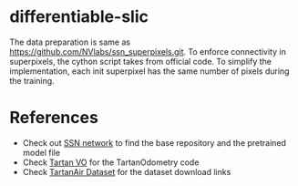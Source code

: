 # differentiable-slic

The data preparation is same as https://github.com/NVlabs/ssn_superpixels.git.
To enforce connectivity in superpixels, the cython script takes from official code.
To simplify the implementation, each init superpixel has the same number of pixels during the training.


# References
- Check out  [SSN network](https://github.com/CYang0515/pytorch_ssn) to find the base repository and the pretrained model file
- Check [Tartan VO](https://github.com/castacks/tartanvo/blob/main/Datasets/tartanTrajFlowDataset.py) for the TartanOdometry code
- Check [TartanAir Dataset](https://github.com/castacks/tartanair_tools) for the dataset  download links
